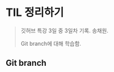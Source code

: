 # TIL 정리하기

> 깃허브 특강 3일 중 3일차 기록. 송채원.
>
> Git branch에 대해 학습함.



## Git branch





















